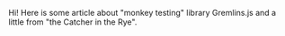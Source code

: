 Hi!
Here is some article about "monkey testing" library Gremlins.js and a little from "the Catcher in the Rye".
